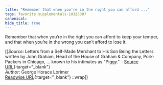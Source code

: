 ```yaml
---
title: "Remember that when you’re in the right you can afford ..."
tags: favorite supplementals-10325387
canonical: 
hide_title: true
---
```


Remember that when you’re in the right you can afford to keep your temper, and that when you’re in the wrong you can’t afford to lose it.


[[_Source_: Letters from a Self-Made Merchant to His Son Being the Letters written by John Graham, Head of the House of Graham & Company, Pork-Packers in Chicago, ... known to his intimates as "Piggy." - [Source URL](){:target="_blank"}<br>
_Author_: George Horace Lorimer<br>
[Readwise URL](https://readwise.io/open/210678312){:target="_blank"}
::wrap]]